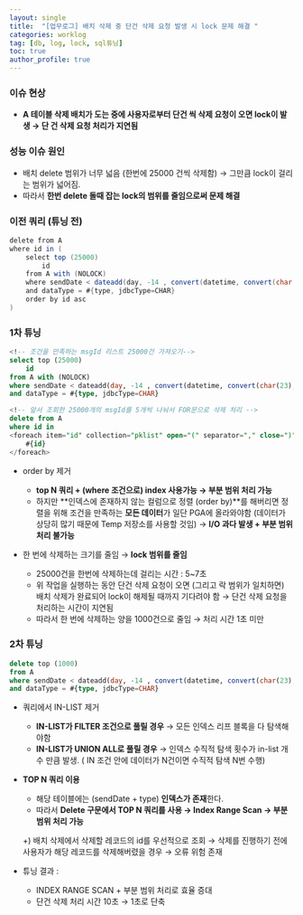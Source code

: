 ```yaml
---
layout: single
title:  "[업무로그] 배치 삭제 중 단건 삭제 요청 발생 시 lock 문제 해결 "
categories: worklog
tag: [db, log, lock, sql튜닝]
toc: true
author_profile: true
---
```


### 이슈 현상

- **A 테이블 삭제 배치가 도는 중에 사용자로부터 단건 씩 삭제 요청이 오면 lock이 발생 → 단 건 삭제 요청 처리가 지연됨**

### 성능 이슈 원인

- 배치 delete 범위가 너무 넓음 (한번에 25000 건씩 삭제함) → 그만큼 lock이 걸리는 범위가 넓어짐.
- 따라서 **한번 delete 돌때 잡는 lock의 범위를 줄임으로써 문제 해결**

### 이전 쿼리 (튜닝 전)

```java
delete from A
where id in (
	select top (25000)  
		id
	from A with (NOLOCK)
	where sendDate < dateadd(day, -14 , convert(datetime, convert(char(23), getDate(), 23) + '00:00:00.000'))
	and dataType = #{type, jdbcType=CHAR}
	order by id asc
)
```

### 1차 튜닝

```sql
<!-- 조건을 만족하는 msgId 리스트 25000건 가져오기-->
select top (25000)  
	id
from A with (NOLOCK)
where sendDate < dateadd(day, -14 , convert(datetime, convert(char(23), getDate(), 23) + '00:00:00.000'))
and dataType = #{type, jdbcType=CHAR}
```

```sql
<!-- 앞서 조회한 25000개의 msgId를 5개씩 나눠서 FOR문으로 삭제 처리 -->
delete from A
where id in 
<foreach item="id" collection="pklist" open="(" separator="," close=")"> // 5건
	#{id}
</foreach>
```

- order by 제거
    - **top N 쿼리 + (where 조건으로) index 사용가능 →  부분 범위 처리 가능**
    - 하지만 **인덱스에 존재하지 않는 컬럼으로 정렬 (order by)**를 해버리면 정렬을 위해 조건을 만족하는 **모든 데이터**가 일단 PGA에 올라와야함 (데이터가 상당히 많기 때문에 Temp 저장소를 사용할 것임) → **I/O 과다 발생 + 부분 범위 처리 불가능**
    
- 한 번에 삭제하는 크기를 줄임 → **lock 범위를 줄임**
    - 25000건을 한번에 삭제하는데 걸리는 시간 : 5~7초
    - 위 작업을 실행하는 동안 단건 삭제 요청이 오면 (그리고 락 범위가 일치하면) 배치 삭제가 완료되어 lock이 해제될 때까지 기다려야 함 → 단건 삭제 요청을 처리하는 시간이 지연됨
    - 따라서 한 번에 삭제하는 양을 1000건으로 줄임 → 처리 시간 1초 미만

### 2차 튜닝

```sql
delete top (1000)     
from A
where sendDate < dateadd(day, -14 , convert(datetime, convert(char(23), getDate(), 23) + '00:00:00.000'))
and dataType = #{type, jdbcType=CHAR}
```

- 쿼리에서 IN-LIST 제거
    - **IN-LIST가 FILTER 조건으로 풀릴 경우** → 모든 인덱스 리프 블록을 다 탐색해야함
    - **IN-LIST가 UNION ALL로 풀릴 경우** → 인덱스 수직적 탐색 횟수가 in-list 개수 만큼 발생. ( IN 조건 안에 데이터가 N건이면 수직적 탐색 N번 수행)
    
- **TOP N 쿼리 이용**
    - 해당 테이블에는 (sendDate + type) **인덱스가 존재**한다.
    - 따라서 **Delete 구문에서 TOP N 쿼리를 사용 → Index Range Scan → 부분범위 처리 가능**
    
    +) 배치 삭제에서 삭제할 레코드의 id를 우선적으로 조회 → 삭제를 진행하기 전에 사용자가 해당 레코드를 삭제해버렸을 경우 → 오류 위험 존재
    
- 튜닝 결과 :
    - INDEX RANGE SCAN + 부분 범위 처리로 효율 증대
    - 단건 삭제 처리 시간 10초 → 1초로 단축
